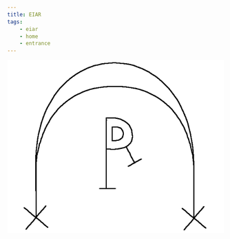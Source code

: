 ```yaml
---
title: EIAR
tags:
    - eiar
    - home
    - entrance
---
```

[![EIAR](assets/logo.png)](grimoire-zero)
